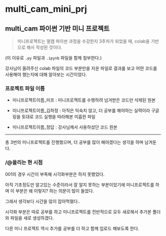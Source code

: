 # multi_cam_mini_prj
## multi_cam 파이썬 기반 미니 프로젝트

> 미니프로젝트는 멀캠 파이썬 과정을 수강한지 3주차가 되었을 때, colab을 기반으로 해서 작성된 것이다.

(이 이유로 `.py` 파일과 `.ipynb` 파일을 함께 첨부한다.)

강사님이 올려주신 colab 파일의 코드 부분만을 지운 파일로 결과를 보고 어떤 코드를 사용해야 했는지에 대해 알아보는 시간이었다.


### 프로젝트 파일 이름

- 미니프로젝트이름_미프 : 미니프로젝트를 수행하려 넘겨받은 코드만 삭제된 원본

- 미니프로젝트이름_김하정 : 아직은 익숙치 않고, 더 공부를 해야하는 실력이라 구글링을 토대로 코드 실행을 따라해본 미흡한 파일

- 미니프로젝트이름_정답 : 강사님께서 사용하셨던 코드 원본


___

총 3번의 미니프로젝트를 진행했으며, 더 공부를 많이 해야겠다는 생각을 하며 남겨둔다.


### /@올리는 현 시점

001의 경우 시간이 부족해 시각화부분은 하지 못했었다.

아직 기초정도만 알고있는 수준이라서 잘 알지 못하는 부분이었기에 미니프로젝트를 하며 이 부분은 왜 이렇지? 하는 의문이 많이 들었다.

그래서 생각보다 시간을 많이 잡아먹혔다..

시각화 부분은 따로 공부를 하고 미니프로젝트를 전반적으로 모두 새로해서 추가본 폴더와 파일을 새로 생성하겠다.

다른 미니 프로젝트 역시 추가를 공부를 더 하고 함께 업로드 해보도록 한다.

